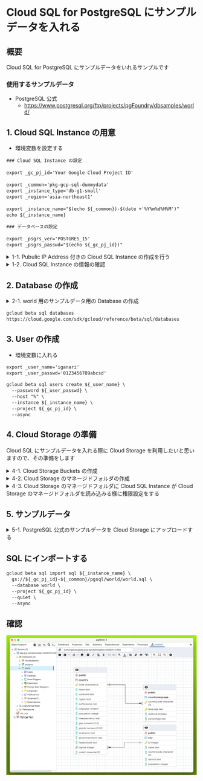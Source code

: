 # Cloud SQL for PostgreSQL にサンプルデータを入れる

## 概要

Cloud SQL for PostgreSQL にサンプルデータをいれるサンプルです

### 使用するサンプルデータ

- PostgreSQL 公式
  - https://www.postgresql.org/ftp/projects/pgFoundry/dbsamples/world/

## 1. Cloud SQL Instance の用意

+ 環境変数を設定する

```
### Cloud SQL Instance の設定

export _gc_pj_id='Your Google Cloud Project ID'

export _common='pkg-gcp-sql-dummydata'
export _instance_type='db-g1-small'
export _region='asia-northeast1'

export _instance_name="$(echo ${_common})-$(date +'%Y%m%d%H%M')"
echo ${_instance_name}
```
```
### データベースの設定

export _psgrs_ver='POSTGRES_15'
export _psgrs_passwd="$(echo ${_gc_pj_id})"
```

<details>
<summary>1-1. Pubulic IP Address 付きの Cloud SQL Instance の作成を行う</summary>

- [Cloud SQL の gcloud コマンド](../../_gcloud/) を参考に **Pubulic IP Address 付きの Cloud SQL Instance** の作成を行う

```
### Public IP Address のみ
gcloud beta sql instances create ${_instance_name} \
  --database-version ${_mysql_ver} \
  --root-password "${_mysql_root_passwd}" \
  --tier ${_instance_type} \
  --region ${_region} \
  --project ${_gc_pj_id} \
  --async
```

</details>

<details>
<summary>1-2. Cloud SQL Instance の情報の確認</summary>

```
gcloud beta sql instances describe ${_instance_name} --project ${_gc_pj_id} --format json
```
```
### サンプル

$ gcloud beta sql instances describe ${_instance_name} --project ${_gc_pj_id} --format json
{
  "backendType": "SECOND_GEN",
  "connectionName": "hogehoge:asia-northeast1:pkg-gcp-sql-dummydata-202405131008",
  "createTime": "2024-05-13T01:14:46.086Z",
  "databaseInstalledVersion": "POSTGRES_15_5",
  "databaseVersion": "POSTGRES_15",
  "etag": "af7fbe6eed450fee17bfdfdsafsdfdsgdsfasdfasdfasf",
  "gceZone": "asia-northeast1-b",
  "geminiConfig": {
    "activeQueryEnabled": false,
    "entitled": false,
    "googleVacuumMgmtEnabled": false,
    "indexAdvisorEnabled": false,
    "oomSessionCancelEnabled": false
  },

...
```

</details>

## 2. Database の作成

<details>
<summary>2-1. world 用のサンプルデータ用の Database の作成</summary>

```
export _database_name='world'
export _database_character_set='utf8'
```
```
gcloud beta sql databases create ${_database_name} \
  --instance ${_instance_name} \
  --charset ${_database_character_set} \
  --project ${_gc_pj_id} \
  --async
```

</details>

```
gcloud beta sql databases
https://cloud.google.com/sdk/gcloud/reference/beta/sql/databases
```

## 3. User の作成

+ 環境変数に入れる

```
export _user_name='iganari'
export _user_passwd='0123456789abcsd'
```
```
gcloud beta sql users create ${_user_name} \
  --password ${_user_passwd} \
  --host "%" \
  --instance ${_instance_name} \
  --project ${_gc_pj_id} \
  --async
```

## 4. Cloud Storage の準備

Cloud SQL にサンプルデータを入れる際に Cloud Storage を利用したいと思いますので、その準備をします

<details>
<summary>4-1. Cloud Storage Buckets の作成</summary>

- Buckets 自体は `Uniform` で作成する

```
gcloud storage buckets create gs://${_gc_pj_id}-${_common} \
  --location ${_region} \
  --uniform-bucket-level-access \
  --project ${_gc_pj_id}
```

</details>

<details>
<summary>4-2. Cloud Storage のマネージドフォルダの作成</summary>

- [マネージドフォルダ](https://cloud.google.com/storage/docs/creating-managing-managed-folders?hl=en#command-line) を作成する
  - フォルダレベルで権限を付与することが出来るため

```
gcloud storage managed-folders create gs://${_gc_pj_id}-${_common}/pgsql --project ${_gc_pj_id}
```

</details>


<details>
<summary>4-3. Cloud Storage のマネージドフォルダに Cloud SQL Instance が Cloud Storage のマネージドフォルダを読み込みる様に権限設定をする</summary>

- Cloud SQL Instance の Service Account を調べる

```
gcloud beta sql instances describe ${_instance_name} --project ${_gc_pj_id} --format json | jq -r .serviceAccountEmailAddress

export _sql_instance_sa=`gcloud beta sql instances describe ${_instance_name} --project ${_gc_pj_id} --format json | jq -r .serviceAccountEmailAddress`
echo ${_sql_instance_sa}
```

- マネージドフォルダの権限の設定
  - https://cloud.google.com/storage/docs/access-control/using-iam-for-managed-folders?hl=en
  - JSON を用いる必要がある

- JSON ファイルの作成

```
export _role='roles/storage.objectViewer'
export _member=`echo serviceAccount:${_sql_instance_sa}`
```
```
cat << __EOF__ > permission.json
{
  "bindings":[
    {
      "role": "${_role}",
      "members":[
        "${_member}"
      ]
    }
  ]
}
__EOF__
```

- 権限の設定

```
gcloud storage managed-folders set-iam-policy \
  gs://${_gc_pj_id}-${_common}/pgsql \
  permission.json \
  --project ${_gc_pj_id}
```

</details>



## 5. サンプルデータ

<details>
<summary>5-1. PostgreSQL 公式のサンプルデータを Cloud Storage にアップロードする</summary>

```
https://ftp.postgresql.org/pub/projects/pgFoundry/dbsamples/world/world-1.0/world-1.0.tar.gz
```

- ダウンロードと tar.gz の解凍

```
cd /tmp

curl -O https://ftp.postgresql.org/pub/projects/pgFoundry/dbsamples/world/world-1.0/world-1.0.tar.gz
tar -zxvf ./world-1.0.tar.gz
```

- サンプルデータの確認

```
ls -la dbsamples-0.1/world/
```
```
### 例

$ ls -la dbsamples-0.1/world/
total 208
drwxr-xr-x 2 iganari iganari   4096 Nov 10  2005 .
drwxr-xr-x 3 iganari iganari   4096 Nov 10  2005 ..
-rw-r--r-- 1 iganari iganari    414 Nov 10  2005 README
-rw-r--r-- 1 iganari iganari 198552 Nov 10  2005 world.sql
```

- Cloud Storage にアップロード

```
gcloud storage cp -r dbsamples-0.1/world gs://${_gc_pj_id}-${_common}/pgsql/
```

</details>


## SQL にインポートする


```
gcloud beta sql import sql ${_instance_name} \
  gs://${_gc_pj_id}-${_common}/pgsql/world/world.sql \
  --database world \
  --project ${_gc_pj_id} \
  --quiet \
  --async
```


## 確認

![](./_img/01.png)